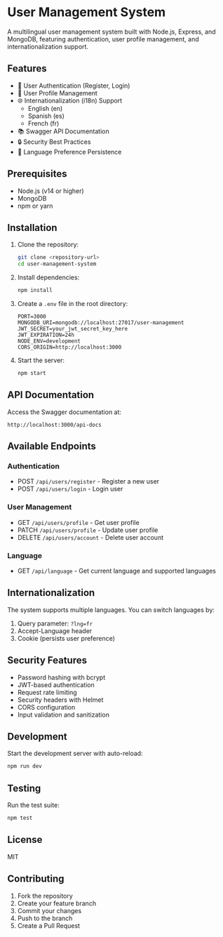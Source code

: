 # User Management System

A multilingual user management system built with Node.js, Express, and MongoDB, featuring authentication, user profile management, and internationalization support.

## Features

- 🔐 User Authentication (Register, Login)
- 👤 User Profile Management
- 🌐 Internationalization (i18n) Support
  - English (en)
  - Spanish (es)
  - French (fr)
- 📚 Swagger API Documentation
- 🔒 Security Best Practices
- 🍪 Language Preference Persistence

## Prerequisites

- Node.js (v14 or higher)
- MongoDB
- npm or yarn

## Installation

1. Clone the repository:
   ```bash
   git clone <repository-url>
   cd user-management-system
   ```

2. Install dependencies:
   ```bash
   npm install
   ```

3. Create a `.env` file in the root directory:
   ```env
   PORT=3000
   MONGODB_URI=mongodb://localhost:27017/user-management
   JWT_SECRET=your_jwt_secret_key_here
   JWT_EXPIRATION=24h
   NODE_ENV=development
   CORS_ORIGIN=http://localhost:3000
   ```

4. Start the server:
   ```bash
   npm start
   ```

## API Documentation

Access the Swagger documentation at:
```
http://localhost:3000/api-docs
```

## Available Endpoints

### Authentication
- POST `/api/users/register` - Register a new user
- POST `/api/users/login` - Login user

### User Management
- GET `/api/users/profile` - Get user profile
- PATCH `/api/users/profile` - Update user profile
- DELETE `/api/users/account` - Delete user account

### Language
- GET `/api/language` - Get current language and supported languages

## Internationalization

The system supports multiple languages. You can switch languages by:
1. Query parameter: `?lng=fr`
2. Accept-Language header
3. Cookie (persists user preference)

## Security Features

- Password hashing with bcrypt
- JWT-based authentication
- Request rate limiting
- Security headers with Helmet
- CORS configuration
- Input validation and sanitization

## Development

Start the development server with auto-reload:
```bash
npm run dev
```

## Testing

Run the test suite:
```bash
npm test
```

## License

MIT

## Contributing

1. Fork the repository
2. Create your feature branch
3. Commit your changes
4. Push to the branch
5. Create a Pull Request 
